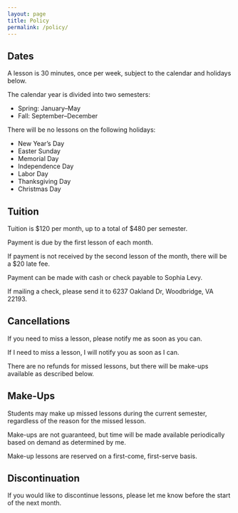 ```yaml
---
layout: page
title: Policy
permalink: /policy/
---
```

## Dates

A lesson is 30 minutes, once per week, subject to the calendar and holidays below.

The calendar year is divided into two semesters:

-   Spring: January–May
-   Fall: September–December

There will be no lessons on the following holidays:

-   New Year’s Day
-   Easter Sunday
-   Memorial Day
-   Independence Day
-   Labor Day
-   Thanksgiving Day
-   Christmas Day

## Tuition

Tuition is $120 per month, up to a total of $480 per semester.

Payment is due by the first lesson of each month.

If payment is not received by the second lesson of the month, there will be a $20 late fee.

Payment can be made with cash or check payable to Sophia Levy.

If mailing a check, please send it to 6237 Oakland Dr, Woodbridge, VA 22193.

## Cancellations

If you need to miss a lesson, please notify me as soon as you can.

If I need to miss a lesson, I will notify you as soon as I can.

There are no refunds for missed lessons, but there will be make-ups available as described below.

## Make-Ups

Students may make up missed lessons during the current semester, regardless of the reason for the missed lesson.

Make-ups are not guaranteed, but time will be made available periodically based on demand as determined by me.

Make-up lessons are reserved on a first-come, first-serve basis.

## Discontinuation

If you would like to discontinue lessons, please let me know before the start of the next month.
<!--stackedit_data:
eyJoaXN0b3J5IjpbLTEwNTkzOTU4NThdfQ==
-->
